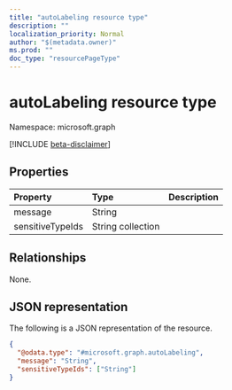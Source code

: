 ```yaml
---
title: "autoLabeling resource type"
description: ""
localization_priority: Normal
author: "$(metadata.owner)"
ms.prod: ""
doc_type: "resourcePageType"
---
```


# autoLabeling resource type

Namespace: microsoft.graph

[!INCLUDE [beta-disclaimer](../../includes/beta-disclaimer.md)]

## Properties

| Property         | Type              | Description |
| :--------------- | :---------------- | :---------- |
| message          | String            |             |
| sensitiveTypeIds | String collection |             |

## Relationships

None.

## JSON representation

The following is a JSON representation of the resource.

<!-- {
  "blockType": "resource",
  "@odata.type": "microsoft.graph.autoLabeling",
}
-->

```json
{
  "@odata.type": "#microsoft.graph.autoLabeling",
  "message": "String",
  "sensitiveTypeIds": ["String"]
}
```
